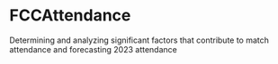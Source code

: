 # FCCAttendance
Determining and analyzing significant factors that contribute to match attendance and forecasting 2023 attendance
